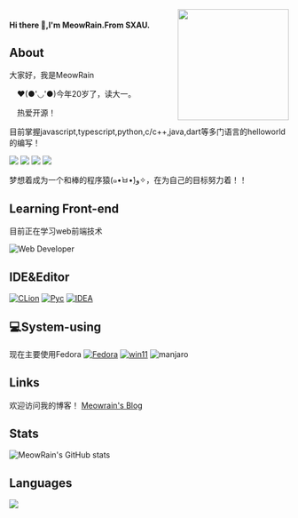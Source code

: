 <img src="https://avatars.githubusercontent.com/u/107172084?v=4" alt="" align="right" height="200" width="200" data-view-component="true" class="avatar circle">

#### Hi there 👋,I'm MeowRain.From SXAU.
## About
  大家好，我是MeowRain
  
　❤️(●'◡'●)今年20岁了，读大一。
 
　热爱开源！
 
  目前掌握javascript,typescript,python,c/c++,java,dart等多门语言的helloworld的编写！
  
  ![](https://img.shields.io/badge/Main%20Language-java-red?logo=java)
  ![](https://img.shields.io/badge/-javascript-red)
  ![](https://img.shields.io/badge/-Typescript-blue)
  ![](https://img.shields.io/badge/-python-yellow?logo=python)
  
  梦想着成为一个和棒的程序猿(๑•̀ㅂ•́)و✧，在为自己的目标努力着！！
## Learning Front-end
目前正在学习web前端技术

![Web Developer](https://skillicons.dev/icons?i=html,css,typescript,react,nextjs,vue,tailwindcss,vite)

## IDE&Editor
[![CLion](https://img.shields.io/badge/IDE-JetBrains%20CLion-22D890?style=flat-square&logo=clion)](https://www.jetbrains.com/clion/)
[![Pyc](https://img.shields.io/badge/IDE-JetBrains%20Pycharm-FCF84A?style=flat-square&logo=Pycharm)](https://www.jetbrains.com/pycharm/)
[![IDEA](https://img.shields.io/badge/IDE-JetBrains%20IDEA-22D890?style=flat-square&logo=IDEA)](https://www.jetbrains.com/idea/)
 
## 💻System-using
现在主要使用Fedora
[![Fedora](https://img.shields.io/badge/Fedora-294172?style=flat-square&logo=fedora&logoColor=white)](https://getfedora.org/)
[![win11](https://img.shields.io/badge/Windows%2011-0067B8?style=flat-square&logo=microsoft&logoColor=white)](https://www.microsoft.com/en-us/windows)
![manjaro](https://img.shields.io/badge/Manjaro-0D7F1E?style=flat-square&logo=manjaro&logoColor=white)
 
## Links
欢迎访问我的博客！
[Meowrain's Blog](https://meowrain.cn)

## Stats
![MeowRain's GitHub stats](https://github-readme-stats-git-masterrstaa-rickstaa.vercel.app/api?username=meowrain&show_icons=true&theme=radical)

## Languages
![](https://github-readme-stats-git-masterrstaa-rickstaa.vercel.app/api/top-langs/?username=meowrain&layout=compact)

